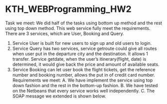 # KTH_WEBProgramming_HW2

Task we meet:
We did half of the tasks using bottom up method and the rest using top down method. This
web service fully meet the requirements.
There are 3 services, which are User, Booking and Query.
1. Service User is built for new users to sign up and old users to login.
2. Service Query has two services, service getroute could give all routes when user put
in the departure city and the destination. It allows 1 transfer. Service getdate, when
the user’s itinerary(flight, date) is determined, it would give back the price and
amount of available seats.
3. Service Booking can let user book the flight tickets, get the reference number and
booking number, allows the put in of credit card number.
Requirements we meet:
A. We have implement the service using top down fashion and the rest in the bottom-up
fashion.
B. We have tested on the Netbeans that every service works well independently.
C. The SOAP message we extended is shown below.